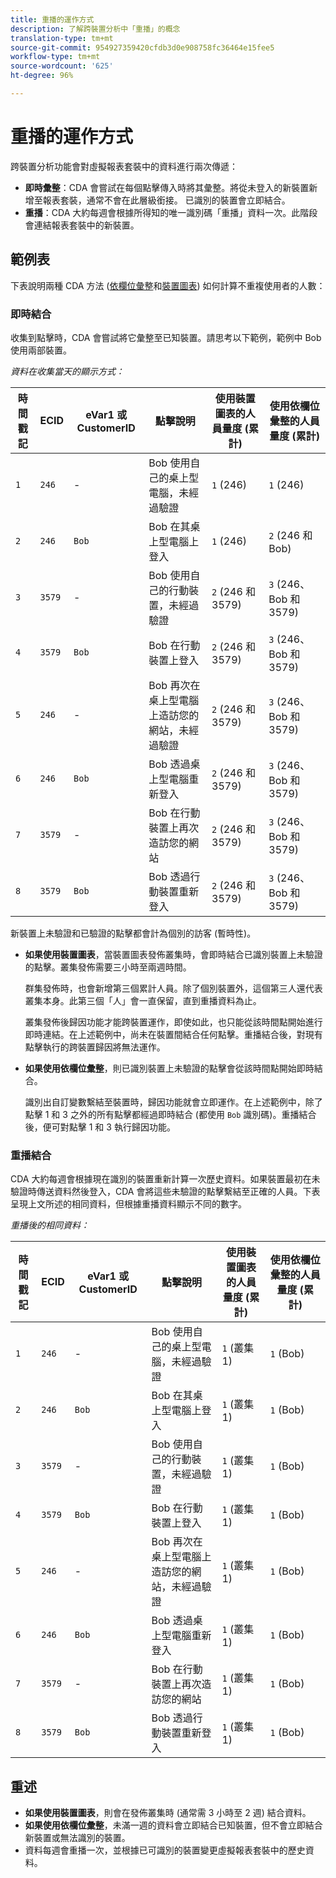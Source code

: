 ```yaml
---
title: 重播的運作方式
description: 了解跨裝置分析中「重播」的概念
translation-type: tm+mt
source-git-commit: 954927359420cfdb3d0e908758fc36464e15fee5
workflow-type: tm+mt
source-wordcount: '625'
ht-degree: 96%

---
```



# 重播的運作方式

跨裝置分析功能會對虛擬報表套裝中的資料進行兩次傳遞：

* **即時彙整**：CDA 會嘗試在每個點擊傳入時將其彙整。將從未登入的新裝置新增至報表套裝，通常不會在此層級銜接。 已識別的裝置會立即結合。
* **重播**：CDA 大約每週會根據所得知的唯一識別碼「重播」資料一次。此階段會連結報表套裝中的新裝置。

## 範例表

下表說明兩種 CDA 方法 ([依欄位彙整](field-based-stitching.md)和[裝置圖表](device-graph.md)) 如何計算不重複使用者的人數：

### 即時結合

收集到點擊時，CDA 會嘗試將它彙整至已知裝置。請思考以下範例，範例中 Bob 使用兩部裝置。

*資料在收集當天的顯示方式：*

| 時間戳記 | ECID | eVar1 或 CustomerID | 點擊說明 | 使用裝置圖表的人員量度 (累計) | 使用依欄位彙整的人員量度 (累計) |
| --- | --- | --- | --- | --- | --- |
| `1` | `246` | - | Bob 使用自己的桌上型電腦，未經過驗證 | `1` (246) | `1` (246) |
| `2` | `246` | `Bob` | Bob 在其桌上型電腦上登入 | `1` (246) | `2` (246 和 Bob) |
| `3` | `3579` | - | Bob 使用自己的行動裝置，未經過驗證 | `2` (246 和 3579) | `3` (246、Bob 和 3579) |
| `4` | `3579` | `Bob` | Bob 在行動裝置上登入 | `2` (246 和 3579) | `3` (246、Bob 和 3579) |
| `5` | `246` | - | Bob 再次在桌上型電腦上造訪您的網站，未經過驗證 | `2` (246 和 3579) | `3` (246、Bob 和 3579) |
| `6` | `246` | `Bob` | Bob 透過桌上型電腦重新登入 | `2` (246 和 3579) | `3` (246、Bob 和 3579) |
| `7` | `3579` | - | Bob 在行動裝置上再次造訪您的網站 | `2` (246 和 3579) | `3` (246、Bob 和 3579) |
| `8` | `3579` | `Bob` | Bob 透過行動裝置重新登入 | `2` (246 和 3579) | `3` (246、Bob 和 3579) |

新裝置上未驗證和已驗證的點擊都會計為個別的訪客 (暫時性)。

* **如果使用裝置圖表**，當裝置圖表發佈叢集時，會即時結合已識別裝置上未驗證的點擊。叢集發佈需要三小時至兩週時間。

   群集發佈時，也會新增第三個累計人員。除了個別裝置外，這個第三人還代表叢集本身。此第三個「人」會一直保留，直到重播資料為止。

   叢集發佈後歸因功能才能跨裝置運作，即使如此，也只能從該時間點開始進行即時連結。在上述範例中，尚未在裝置間結合任何點擊。重播結合後，對現有點擊執行的跨裝置歸因將無法運作。
* **如果使用依欄位彙整**，則已識別裝置上未驗證的點擊會從該時間點開始即時結合。

   識別出自訂變數繫結至裝置時，歸因功能就會立即運作。在上述範例中，除了點擊 1 和 3 之外的所有點擊都經過即時結合 (都使用 `Bob` 識別碼)。重播結合後，便可對點擊 1 和 3 執行歸因功能。

### 重播結合

CDA 大約每週會根據現在識別的裝置重新計算一次歷史資料。如果裝置最初在未驗證時傳送資料然後登入，CDA 會將這些未驗證的點擊繫結至正確的人員。下表呈現上文所述的相同資料，但根據重播資料顯示不同的數字。

*重播後的相同資料：*

| 時間戳記 | ECID | eVar1 或 CustomerID | 點擊說明 | 使用裝置圖表的人員量度 (累計) | 使用依欄位彙整的人員量度 (累計) |
| --- | --- | --- | --- | --- | --- |
| `1` | `246` | - | Bob 使用自己的桌上型電腦，未經過驗證 | `1` (叢集1) | `1` (Bob) |
| `2` | `246` | `Bob` | Bob 在其桌上型電腦上登入 | `1` (叢集1) | `1` (Bob) |
| `3` | `3579` | - | Bob 使用自己的行動裝置，未經過驗證 | `1` (叢集1) | `1` (Bob) |
| `4` | `3579` | `Bob` | Bob 在行動裝置上登入 | `1` (叢集1) | `1` (Bob) |
| `5` | `246` | - | Bob 再次在桌上型電腦上造訪您的網站，未經過驗證 | `1` (叢集1) | `1` (Bob) |
| `6` | `246` | `Bob` | Bob 透過桌上型電腦重新登入 | `1` (叢集1) | `1` (Bob) |
| `7` | `3579` | - | Bob 在行動裝置上再次造訪您的網站 | `1` (叢集1) | `1` (Bob) |
| `8` | `3579` | `Bob` | Bob 透過行動裝置重新登入 | `1` (叢集1) | `1` (Bob) |

## 重述

* **如果使用裝置圖表**，則會在發佈叢集時 (通常需 3 小時至 2 週) 結合資料。
* **如果使用依欄位彙整**，未滿一週的資料會立即結合已知裝置，但不會立即結合新裝置或無法識別的裝置。
* 資料每週會重播一次，並根據已可識別的裝置變更虛擬報表套裝中的歷史資料。
